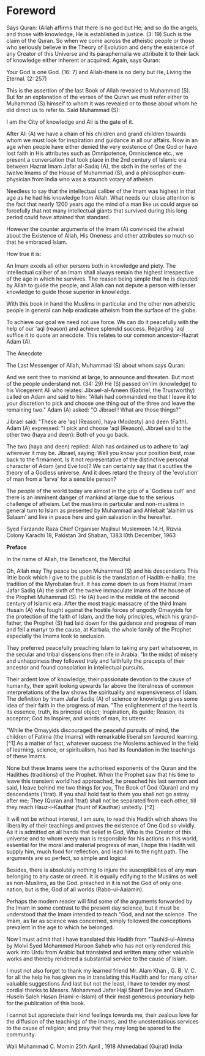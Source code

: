 Foreword
========

Says Quran: (Allah affirms that there is no god but He; and so do the
angels, and those with knowledge, He is established in justice. (3: 19)
Such is the claim of the Quran. So when we come across the atheistic
people or those who seriously believe in the Theory of Evolution and
deny the existence of any Creator of this Universe and its paraphernalia
we attribute it to their lack of knowledge either inherent or acquired.
Again, says Quran:

Your God is one God. (16: 7) and Allah-there is no deity but He, Living
the Eternal. (2: 257)

This is the assertion of the last Book of Allah revealed to Muhammad
(S). But for an explanation of the verses of the Quran we must refer
either to Muhammad (S) himself to whom it was revealed or to those about
whom he did direct us to refer to. Said Muhammad (S):

I am the City of knowledge and Ali is the gate of it.

After Ali (A) we have a chain of his children and grand children
towards whom we must look for inspiration and guidance in all our
affairs. Now in an age when people have either denied the very existence
of One God or have lost faith in His attributes such as Omnipotence,
Omniscience etc., we present a conversation that took place in the 2nd
century of Islamic era between Hazrat Imam Jafar al-Sadiq {A), the sixth
in the series of the twelve Imams of the House of Muhammad (S), and a
philosopher-cum-physician from India who was a staunch votary of
atheism.

Needless to say that the intellectual caliber of the Imam was highest
in that age as he had his knowledge from Allah. What needs our close
attention is the fact that nearly 1200 years ago the mind of a man like
us could argue so forcefully that not many intellectual giants that
survived during this long period could have attained that standard.

However the counter arguments of the Imam (A) convinced the atheist
about the Existence of Allah, His Oneness and other attributes so much
so that he embraced Islam.

How true it is:

An Imam excels all other persons both in knowledge and piety. The
intellectual caliber of an Imam shall always remain the highest
irrespective of the age in which he survives. The reason being simple
that he is deputed by Allah to guide the people, and Allah can not
depute a person with lesser knowledge to guide those superior in
knowledge.

With this book in hand the Muslims in particular and the other non
atheistic people in general can help eradicate atheism from the surface
of the globe.

To achieve our goal we need not use force. We can do it peacefully with
the help of our 'aql (reason) and achieve splendid success. Regarding
'aql suffice it to quote an anecdote. This relates to our common
ancestor-Hazrat Adam (A).

The Anecdote

The Last Messenger of Allah, Muhammad (S) about whom says Quran:

And we sent thee to mankind at large, to announce and threaten. But
most of the people understand not. (34: 29) He (S) passed on'ilm
(knowledge) to his Vicegerent Ali who relates: Jibrael-al-Ameen
(Gabriel, the Trustworthy) called on Adam and said to him: "Allah had
commanded me that I leave it to your discretion to pick and choose one
thing out of the three and leave the remaining two." Adam (A) asked: "O
Jibrael ! What are those things?"

Jibrael said: "These are 'aql (Reason), haya (Modesty) and deen
(Faith). Adam (A) expressed: "I pick and choose 'aql (Reason). Jibrael
said to the other two (haya and deen): Both of you go back.

The two (haya and deen) replied: Allah has ordained us to adhere to
'aql wherever it may be. Jibrael, saying: Well you know your position
best, rose back to the firmament. Is it not representative of the
distinctive personal character of Adam (and Eve too)? We can certainly
say that it scuttles the theory of a Godless universe. And it does
retard the theory of the 'evolution' of man from a 'larva' for a
sensible person?

The people of the world today are almost in the grip of a 'Godless
cult' and there is an imminent danger of mankind at large due to the
serious challenge of atheism. Let the muslims in particular and
non-muslims in general turn to Islam as presented by Muhammad and
Ahlebait 'alaihim us Salaam' and live in peace here and gain salvation
in the hereafter.


Syed Farzande Raza
Chief Organiser
Majlisul Muslemeen
14.H, Rizvia Colony
Karachi 18, Pakistan 3rd Shaban, 1383
l0th December, 1963


**Preface**

In the name of Allah, the Beneficent, the Merciful

Oh, Allah may Thy peace be upon Muhammad (S) and his descendants This
little book which I give to the public is the translation of
Hadith-e-halila, the tradition of the Myrobalan fruit. It has come down
to us from Hazrat Imam Jafar Sadiq (A) the sixth of the twelve
immaculate Imams of the house of the Prophet Muhammad (S). He (A) lived
in the middle of the second century of Islamic era. After the most
tragic massacre of the third Imam Husain (A) who fought against the
hostile forces of ungodly Omayyids for the protection of the faith of
Islam, and the holy principles, which his grand-father, the Prophet (S)
had laid down for the guidance and progress of man and fell a martyr to
the cause, at Karbala, the whole family of the Prophet especially the
Imams took to seclusion.

They preferred peacefully preaching Islam to taking any part
whatsoever, in the secular and tribal dissensions then rife in Arabia.
"In the midst of misery and unhappiness they followed truly and
faithfully the precepts of their ancestor and found consolation in
intellectual pursuits.

Their ardent love of knowledge, their passionate devotion to the cause
of humanity, their spirit looking upwards far above the literalness of
common interpretations of the law shows the spirituality and
expensiveness of Islam. The definition by Imam Jafar Sadiq (A) of
science or knowledge gives some idea of their faith in the progress of
man. "The enlightenment of the heart is its essence, truth, its
principal object; Inspiration, its guide; Reason, its acceptor; God its
Inspirer, and words of man, its utterer.

"While the Omayyids discouraged the peaceful pursuits of mind, the
children of Fatima (the Imams) with remarkable liberalism favoured
learning. [^1] As a matter of fact, whatever success the Moslems achieved
in the field of learning, science, or spiritualism, has had its
foundation in the teachings of these Imams.

None but these Imams were the authorised exponents of the Quran and the
Hadithes (traditions) of the Prophet. When the Prophet saw that his time
to leave this transient world had approached, he preached his last
sermon and said, I leave behind me two things for you, The Book of God
(Quran) and my descendants ('Itrat). If you shall hold fast to them you
shall not go astray after me; They (Quran and 'Itrat) shall not be
separated from each other, till they reach Hauz-i-Kauthar (fount of
Kauthar) unitedly. [^2]

It will not be without interest, I am sure, to read this Hadith which
shows the liberality of their teachings and proves the existence of One
God so vividly. As it is admitted on all hands that belief in God, Who
is the Creator of this universe and to whom every man is responsible for
his actions in this world, essential for the moral and material progress
of man, I hope this Hadith will supply him, much food for reflection,
and lead him to the right path. The arguments are so perfect, so simple
and logical.

Besides, there is absolutely nothing to injure the susceptibilities of
any man belonging to any caste or creed. It is equally edifying to the
Muslims as well as non-Muslims, as the God. preached in it is not the
God of only one nation, but is the, God of all worlds
(Rabb-ul-Aalamin).

Perhaps the modern reader will find some of the arguments forwarded by
the Imam in some contrast to the present day science, but it must be
understood that the Imam intended to teach "God, and not the science.
The Imam, as far as science was concerned, simply followed the
conceptions prevalent in the age to which he belonged.

Now I must admit that I have translated this Hadith from
"Tauhid-ul-Aimma by Molvi Syed Mohammed Haroon Saheb who has not only
rendered this work into Urdu from Arabic but translated and written many
other valuable works and thereby rendered a substantial service to the
cause of Islam.

I must not also forget to thank my learned friend Mr. Alam Khan , G. B.
V. C. for all the help he has given me in translating this Hadith and
for many other valuable suggestions And last but not the least, I have
to tender my most cordial thanks to Messrs. Mohammad Jafar Haji Sharif
Devjee and Ghulam Husein Saleh Hasan (Hami-e-Islam) of their most
generous pecuniary help for the publication of this book.

I cannot but appreciate their kind feelings towards me, their zealous
love for the diffusion of the teachings of the Imams, and the
unostentatious services to the cause of religion; and pray that they may
long be spared to the community.


Wali Muhammad C. Momin
25th April , 1918
Ahmedabad (Gujrat)
India


